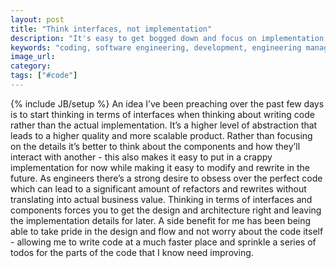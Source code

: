 ```yaml
---
layout: post
title: "Think interfaces, not implementation"
description: "It's easy to get bogged down and focus on implementation but a nicer approach is to think about the interfaces. This leads to a  hgiher quality codebase that's easier sustain and adapt."
keywords: "coding, software engineering, development, engineering management"
image_url:
category:
tags: ["#code"]
---
```

{% include JB/setup %}
An idea I’ve been preaching over the past few days is to start thinking in terms of interfaces when thinking about writing code rather than the actual implementation. It’s a higher level of abstraction that leads to a higher quality and more scalable product. Rather than focusing on the details it’s better to think about the components and how they’ll interact with another - this also makes it easy to put in a crappy implementation for now while making it easy to modify and rewrite in the future. As engineers there’s a strong desire to obsess over the perfect code which can lead to a significant amount of refactors and rewrites without translating into actual business value. Thinking in terms of interfaces and components forces you to get the design and architecture right and leaving the implementation details for later. A side benefit for me has been being able to take pride in the design and flow and not worry about the code itself - allowing me to write code at a much faster place and sprinkle a series of todos for the parts of the code that I know need improving.
